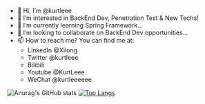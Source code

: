 - 👋 Hi, I’m @kurtleee
- 👀 I’m interested in BackEnd Dev, Penetration Test & New Techs!
- 🌱 I’m currently learning Spring Framework...
- 💞️ I’m looking to collaborate on BackEnd Dev opportunities...
- 📫 How to reach me? You can find me at:
  - LinkedIn @Xilong
  - Twitter @kurtleee
  - Bilibili
  - Youtube @KurtLeee
  - WeChat @kurtleeeeee

<!---
kurtleee/kurtleee is a ✨ special ✨ repository because its `README.md` (this file) appears on your GitHub profile.
You can click the Preview link to take a look at your changes.
--->


![Anurag's GitHub stats](https://github-readme-stats.vercel.app/api?username=kurtleee&show_icons=true&theme=radical)
[![Top Langs](https://github-readme-stats.vercel.app/api/top-langs/?username=kurtleee&layout=compact)](https://github.com/anuraghazra/github-readme-stats)
